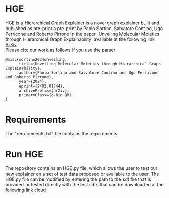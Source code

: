 # HGE

HGE is a Hierarchical Graph Explainer is a novel graph explainer built and published as pre-print a pre-print by Paolo Sortino, Salvatore Contino, Ugo Perricone and Roberto Pirrone in the paper 'Unveiling Molecular Moieties through Hierarchical Graph Explainability' available at the following link<br>
[ArXiv](https://doi.org/10.48550/arXiv.2402.01744)
<br>
Please cite our work as follows if you use the parser 
```
@misc{sortino2024unveiling,
      title={Unveiling Molecular Moieties through Hierarchical Graph Explainability}, 
      author={Paolo Sortino and Salvatore Contino and Ugo Perricone and Roberto Pirrone},
      year={2024},
      eprint={2402.01744},
      archivePrefix={arXiv},
      primaryClass={q-bio.QM}
}
```



# Requirements
The "requirements.txt" file contains the requirements.

# Run HGE
The repository contains an HGE.py file, which allows the user to test our new explainer on a set of test data proposed or available to the user. The HGE.py file can be modified by entering the path to the sdf file that is provided or tested directly with the test sdfs that can be downloaded at the following link [cloud](https://cloud.unipa.it/index.php/s/hNPhVn3M8WIQS3k)
